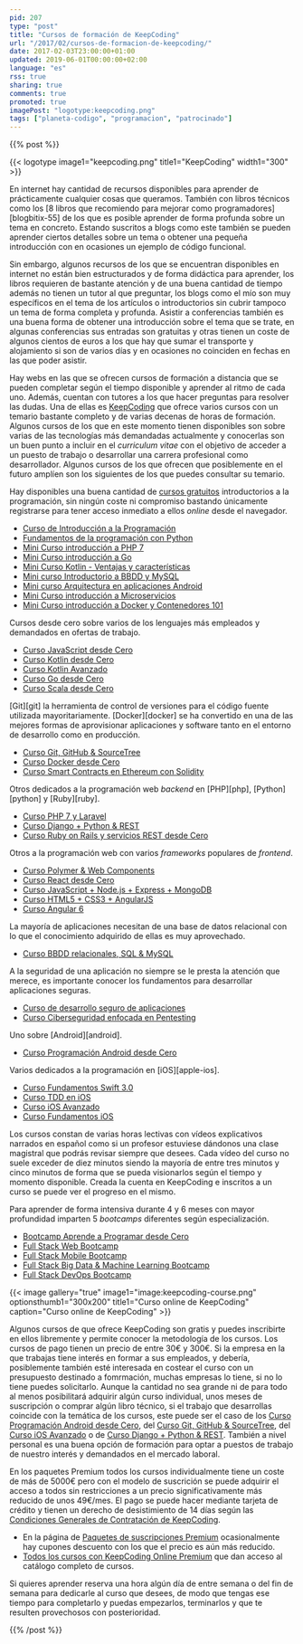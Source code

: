 ```yaml
---
pid: 207
type: "post"
title: "Cursos de formación de KeepCoding"
url: "/2017/02/cursos-de-formacion-de-keepcoding/"
date: 2017-02-03T23:00:00+01:00
updated: 2019-06-01T00:00:00+02:00
language: "es"
rss: true
sharing: true
comments: true
promoted: true
imagePost: "logotype:keepcoding.png"
tags: ["planeta-codigo", "programacion", "patrocinado"]
---
```


{{% post %}}

{{< logotype image1="keepcoding.png" title1="KeepCoding" width1="300" >}}

En internet hay cantidad de recursos disponibles para aprender de prácticamente cualquier cosas que queramos. También con libros técnicos como los [8 libros que recomiendo para mejorar como programadores][blogbitix-55] de los que es posible aprender de forma profunda sobre un tema en concreto. Estando suscritos a blogs como este también se pueden aprender ciertos detalles sobre un tema o obtener una pequeña introducción con en ocasiones un ejemplo de código funcional.

Sin embargo, algunos recursos de los que se encuentran disponibles en internet no están bien estructurados y de forma didáctica para aprender, los libros requieren de bastante atención y de una buena cantidad de tiempo además no tienen un tutor al que preguntar, los blogs como el mío son muy específicos en el tema de los artículos o introductorios sin cubrir tampoco un tema de forma completa y profunda. Asistir a conferencias también es una buena forma de obtener una introducción sobre el tema que se trate, en algunas conferencias sus entradas son gratuitas y otras tienen un coste de algunos cientos de euros a los que hay que sumar el transporte y alojamiento si son de varios días y en ocasiones no coinciden en fechas en las que poder asistir.

Hay webs en las que se ofrecen cursos de formación a distancia que se pueden completar según el tiempo disponible y aprender al ritmo de cada uno. Además, cuentan con tutores a los que hacer preguntas para resolver las dudas. Una de ellas es [KeepCoding](https://plataforma.keepcoding.io/?affcode=897_eznkgvrg) que ofrece varios cursos con un temario bastante completo y de varias decenas de horas de formación. Algunos cursos de los que en este momento tienen disponibles son sobre varias de las tecnologías más demandadas actualmente y conocerlas son un buen punto a incluir en el _curriculum vitae_ con el objetivo de acceder a un puesto de trabajo o desarrollar una carrera profesional como desarrollador. Algunos cursos de los que ofrecen que posiblemente en el futuro amplíen son los siguientes de los que puedes consultar su temario.

Hay disponibles una buena cantidad de [cursos gratuitos](https://plataforma.keepcoding.io/courses/category/Cursos%20Gratuitos?affcode=897_eznkgvrg) introductorios a la programación, sin ningún coste ni compromiso bastando únicamente registrarse para tener acceso inmediato a ellos _online_ desde el navegador.

* [Curso de Introducción a la Programación](https://plataforma.keepcoding.io/p/curso-introduccion-programacion?affcode=897_eznkgvrg)
* [Fundamentos de la programación con Python](https://plataforma.keepcoding.io/p/introduccion-programacion-python?affcode=897_eznkgvrg)
* [Mini Curso introducción a PHP 7](https://plataforma.keepcoding.io/p/mini-curso-introduccion-php?affcode=897_eznkgvrg)
* [Mini Curso introducción a Go](https://plataforma.keepcoding.io/p/mini-curso-introduccion-go?affcode=897_eznkgvrg)
* [Mini Curso Kotlin - Ventajas y características](https://plataforma.keepcoding.io/p/mini-curso-introduccion-kotlin?affcode=897_eznkgvrg)
* [Mini curso Introductorio a BBDD y MySQL](https://plataforma.keepcoding.io/p/mini-curso-bbdd-mysql?affcode=897_eznkgvrg)
* [Mini curso Arquitectura en aplicaciones Android](https://plataforma.keepcoding.io/p/curso_arquitectura_aplicaciones_android?affcode=897_eznkgvrg)
* [Mini Curso introducción a Microservicios](https://plataforma.keepcoding.io/p/mini-curso-introduccion-microservicios?affcode=897_eznkgvrg)
* [Mini Curso introducción a Docker y Contenedores 101](https://plataforma.keepcoding.io/p/mini-curso_docker_contenedores_101?affcode=897_eznkgvrg)

Cursos desde cero sobre varios de los lenguajes más empleados y demandados en ofertas de trabajo.

* [Curso JavaScript desde Cero](https://plataforma.keepcoding.io/p/curso-programacion-javascript-desde-cero?affcode=897_eznkgvrg)
* [Curso Kotlin desde Cero](https://plataforma.keepcoding.io/p/curso-kotlin-desde-cero?affcode=897_eznkgvrg)
* [Curso Kotlin Avanzado](https://plataforma.keepcoding.io/p/curso-koltin-avanzado?affcode=897_eznkgvrg)
* [Curso Go desde Cero](https://plataforma.keepcoding.io/p/curso-go-desde-cero?affcode=897_eznkgvrg)
* [Curso Scala desde Cero](https://plataforma.keepcoding.io/p/scala-spark-desde-cero?affcode=897_eznkgvrg)

[Git][git] la herramienta de control de versiones para el código fuente utilizada mayoritariamente. [Docker][docker] se ha convertido en una de las mejores formas de aprovisionar aplicaciones y software tanto en el entorno de desarrollo como en producción.

* [Curso Git, GitHub & SourceTree](https://plataforma.keepcoding.io/p/curso-git-github-sourcetree?affcode=897_eznkgvrg)
* [Curso Docker desde Cero](https://plataforma.keepcoding.io/p/curso-docker-desde-cero?affcode=897_eznkgvrg)
* [Curso Smart Contracts en Ethereum con Solidity](https://plataforma.keepcoding.io/p/smart-contracts-ethereum-solidity?affcode=897_eznkgvrg)

Otros dedicados a la programación web _backend_ en [PHP][php], [Python][python] y [Ruby][ruby].

* [Curso PHP 7 y Laravel](https://plataforma.keepcoding.io/p/curso-php-7-y-laravel?affcode=897_eznkgvrg)
* [Curso Django + Python & REST](https://plataforma.keepcoding.io/p/curso-online-python-django-rest?affcode=897_eznkgvrg)
* [Curso Ruby on Rails y servicios REST desde Cero](https://plataforma.keepcoding.io/p/curso-ruby-on-rails-y-servicios-rest?affcode=897_eznkgvrg)

Otros a la programación web con varios _frameworks_ populares de _frontend_.

* [Curso Polymer & Web Components](https://plataforma.keepcoding.io/p/curso-polymer-web-components?affcode=897_eznkgvrg)
* [Curso React desde Cero](https://plataforma.keepcoding.io/p/curso-completo-react-desde-cero?affcode=897_eznkgvrg)
* [Curso JavaScript + Node.js + Express + MongoDB](https://plataforma.keepcoding.io/p/curso-javascript-node-js-express-mongodb?affcode=897_eznkgvrg)
* [Curso HTML5 + CSS3 + AngularJS](https://plataforma.keepcoding.io/p/curso-fundamentos-angular-html-css?affcode=897_eznkgvrg)
* [Curso Angular 6](https://plataforma.keepcoding.io/p/curso-angular-6?affcode=897_eznkgvrg)

La mayoría de aplicaciones necesitan de una base de datos relacional con lo que el conocimiento adquirido de ellas es muy aprovechado.

* [Curso BBDD relacionales, SQL & MySQL](https://plataforma.keepcoding.io/p/curso-de-bbdd-sql-mysql?affcode=897_eznkgvrg)

A la seguridad de una aplicación no siempre se le presta la atención que merece, es importante conocer los fundamentos para desarrollar aplicaciones seguras.

* [Curso de desarrollo seguro de aplicaciones](https://plataforma.keepcoding.io/p/curso-desarrollo-seguro-aplicaciones?affcode=897_eznkgvrg)
* [Curso Ciberseguridad enfocada en Pentesting](https://plataforma.keepcoding.io/p/curso-ciberseguridad-enfocada-pentesting?affcode=897_eznkgvrg)

Uno sobre [Android][android].

* [Curso Programación Android desde Cero](https://plataforma.keepcoding.io/p/curso-programacion_android_desde_cero?affcode=897_eznkgvrg)

Varios dedicados a la programación en [iOS][apple-ios].

* [Curso Fundamentos Swift 3.0](https://plataforma.keepcoding.io/p/curso-fundamentos-de-swift-3?affcode=897_eznkgvrg)
* [Curso TDD en iOS](https://plataforma.keepcoding.io/p/curso-tdd-para-ios?affcode=897_eznkgvrg)
* [Curso iOS Avanzado](https://plataforma.keepcoding.io/p/curso-programacion-ios-avanzada?affcode=897_eznkgvrg)
* [Curso Fundamentos iOS](https://plataforma.keepcoding.io/p/curso-fundamentos-ios?affcode=897_eznkgvrg)

Los cursos constan de varias horas lectivas con vídeos explicativos narrados en español como si un profesor estuviese dándonos una clase magistral que podrás revisar siempre que desees. Cada vídeo del curso no suele exceder de diez minutos siendo la mayoría de entre tres minutos y cinco minutos de forma que se pueda visionarlos según el tiempo y momento disponible. Creada la cuenta en KeepCoding e inscritos a un curso se puede ver el progreso en el mismo.

Para aprender de forma intensiva durante 4 y 6 meses con mayor profundidad imparten 5 _bootcamps_ diferentes según especialización.

* [Bootcamp Aprende a Programar desde Cero](https://keepcoding.io/es/bootcamp-aprende-a-programar-desde-cero/?affcode=897_eznkgvrg)
* [Full Stack Web Bootcamp](https://keepcoding.io/es/keepcoding-web-development-master-bootcamp/?affcode=897_eznkgvrg)
* [Full Stack Mobile Bootcamp](https://keepcoding.io/es/mobile-startup-coding-bootcamp/?affcode=897_eznkgvrg)
* [Full Stack Big Data & Machine Learning Bootcamp](https://keepcoding.io/es/big-data-machine-learning-bootcamp/?affcode=897_eznkgvrg)
* [Full Stack DevOps Bootcamp](https://keepcoding.io/es/bootcamp-devops/?affcode=897_eznkgvrg)

{{< image
    gallery="true"
    image1="image:keepcoding-course.png" optionsthumb1="300x200" title1="Curso online de KeepCoding"
    caption="Curso online de KeepCoding" >}}

Algunos cursos de que ofrece KeepCoding son gratis y puedes inscribirte en ellos libremente y permite conocer la metodología de los cursos. Los cursos de pago tienen un precio de entre 30€ y 300€. Si la empresa en la que trabajas tiene interés en formar a sus empleados, y debería, posiblemente también esté interesada en costear el curso con un presupuesto destinado a fomrmación, muchas empresas lo tiene, si no lo tiene puedes solicitarlo. Aunque la cantidad no sea grande ni de para todo al menos posibilitará adquirir algún curso individual, unos meses de suscripción o comprar algún libro técnico, si el trabajo que desarrollas coincide con la temática de los cursos, este puede ser el caso de los [Curso Programación Android desde Cero](https://plataforma.keepcoding.io/p/curso-programacion_android_desde_cero?affcode=897_eznkgvrg), del [Curso Git, GitHub & SourceTree](https://plataforma.keepcoding.io/p/curso-git-github-sourcetree?affcode=897_eznkgvrg), del [Curso iOS Avanzado](https://plataforma.keepcoding.io/p/curso-programacion-ios-avanzada?affcode=897_eznkgvrg) o de [Curso Django + Python & REST](https://plataforma.keepcoding.io/p/curso-online-python-django-rest?affcode=897_eznkgvrg). También a nivel personal es una buena opción de formación para optar a puestos de trabajo de nuestro interés y demandados en el mercado laboral.

En los paquetes Premium todos los cursos individualmente tiene un coste de más de 5000€ pero con el modelo de suscrición se puede adquirir el acceso a todos sin restricciones a un precio significativamente más reducido de unos 49€/mes. El pago se puede hacer mediante tarjeta de crédito y tienen un derecho de desistimiento de 14 días según las [Condiciones Generales de Contratación de KeepCoding](https://plataforma.keepcoding.io/p/condiciones-generales-contratacion/?affcode=897_eznkgvrg).

* En la página de [Paquetes de suscripciones Premium](https://plataforma.keepcoding.io/p/suscripcion-cursos-programacion-online/?affcode=897_eznkgvrg) ocasionalmente hay cupones descuento con los que el precio es aún más reducido.
* [Todos los cursos con KeepCoding Online Premium](https://plataforma.keepcoding.io/p/paquete-keepcoding-online/?affcode=897_eznkgvrg) que dan acceso al catálogo completo de cursos.

Si quieres aprender reserva una hora algún día de entre semana o del fin de semana para dedicarle al curso que desees, de modo que tengas ese tiempo para completarlo y puedas empezarlos, terminarlos y que te resulten provechosos con posterioridad.

{{% /post %}}
